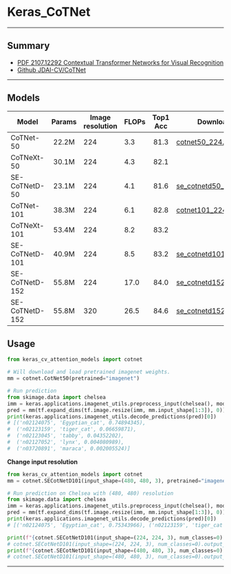 # Keras_CoTNet
***

## Summary
  - [PDF 2107.12292 Contextual Transformer Networks for Visual Recognition](https://arxiv.org/pdf/2107.12292.pdf)
  - [Github JDAI-CV/CoTNet](https://github.com/JDAI-CV/CoTNet)
***

## Models
  | Model          | Params | Image resolution | FLOPs | Top1 Acc | Download            |
  | -------------- |:------:| ---------------- | ----- |:--------:| ------------------- |
  | CoTNet-50      | 22.2M  | 224              | 3.3   |   81.3   | [cotnet50_224.h5](https://github.com/leondgarse/keras_cv_attention_models/releases/download/cotnet/cotnet50_224.h5) |
  | CoTNeXt-50     | 30.1M  | 224              | 4.3   |   82.1   |  |
  | SE-CoTNetD-50  | 23.1M  | 224              | 4.1   |   81.6   | [se_cotnetd50_224.h5](https://github.com/leondgarse/keras_cv_attention_models/releases/download/cotnet/se_cotnetd50_224.h5) |
  | CoTNet-101     | 38.3M  | 224              | 6.1   |   82.8   | [cotnet101_224.h5](https://github.com/leondgarse/keras_cv_attention_models/releases/download/cotnet/cotnet101_224.h5) |
  | CoTNeXt-101    | 53.4M  | 224              | 8.2   |   83.2   |  |
  | SE-CoTNetD-101 | 40.9M  | 224              | 8.5   |   83.2   | [se_cotnetd101_224.h5](https://github.com/leondgarse/keras_cv_attention_models/releases/download/cotnet/se_cotnetd101_224.h5) |
  | SE-CoTNetD-152 | 55.8M  | 224              | 17.0  |   84.0   | [se_cotnetd152_224.h5](https://github.com/leondgarse/keras_cv_attention_models/releases/download/cotnet/se_cotnetd152_224.h5) |
  | SE-CoTNetD-152 | 55.8M  | 320              | 26.5  |   84.6   | [se_cotnetd152_320.h5](https://github.com/leondgarse/keras_cv_attention_models/releases/download/cotnet/se_cotnetd152_320.h5) |
## Usage
  ```py
  from keras_cv_attention_models import cotnet

  # Will download and load pretrained imagenet weights.
  mm = cotnet.CotNet50(pretrained="imagenet")

  # Run prediction
  from skimage.data import chelsea
  imm = keras.applications.imagenet_utils.preprocess_input(chelsea(), mode='torch') # Chelsea the cat
  pred = mm(tf.expand_dims(tf.image.resize(imm, mm.input_shape[1:3]), 0)).numpy()
  print(keras.applications.imagenet_utils.decode_predictions(pred)[0])
  # [('n02124075', 'Egyptian_cat', 0.74894345),
  #  ('n02123159', 'tiger_cat', 0.06659871),
  #  ('n02123045', 'tabby', 0.04352202),
  #  ('n02127052', 'lynx', 0.004080989),
  #  ('n03720891', 'maraca', 0.002005524)]
  ```
  **Change input resolution**
  ```py
  from keras_cv_attention_models import cotnet
  mm = cotnet.SECotNetD101(input_shape=(480, 480, 3), pretrained="imagenet")

  # Run prediction on Chelsea with (480, 480) resolution
  from skimage.data import chelsea
  imm = keras.applications.imagenet_utils.preprocess_input(chelsea(), mode='torch') # Chelsea the cat
  pred = mm(tf.expand_dims(tf.image.resize(imm, mm.input_shape[1:3]), 0)).numpy()
  print(keras.applications.imagenet_utils.decode_predictions(pred)[0])
  # [('n02124075', 'Egyptian_cat', 0.75343966), ('n02123159', 'tiger_cat', 0.09504254), ...]

  print(f"{cotnet.SECotNetD101(input_shape=(224, 224, 3), num_classes=0).output_shape = }")
  # cotnet.SECotNetD101(input_shape=(224, 224, 3), num_classes=0).output_shape = (None, 7, 7, 2048)
  print(f"{cotnet.SECotNetD101(input_shape=(480, 480, 3), num_classes=0).output_shape = }")
  # cotnet.SECotNetD101(input_shape=(480, 480, 3), num_classes=0).output_shape = (None, 15, 15, 2048)
  ```
***
